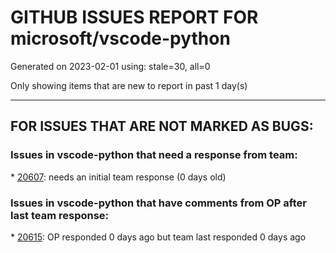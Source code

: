 
# GITHUB ISSUES REPORT FOR microsoft/vscode-python


Generated on 2023-02-01 using: stale=30, all=0


Only showing items that are new to report in past 1 day(s)


---

## FOR ISSUES THAT ARE NOT MARKED AS BUGS:


### Issues in vscode-python that need a response from team:


\* [20607](https://github.com/microsoft/vscode-python/issues/20607 "Can't start debug on dockerized Python app in WSL "): needs an initial team response (0 days old)

### Issues in vscode-python that have comments from OP after last team response:


\* [20615](https://github.com/microsoft/vscode-python/issues/20615 "Command failed: /usr/bin/python -I (Unknown option: -I)"): OP responded 0 days ago but team last responded 0 days ago
